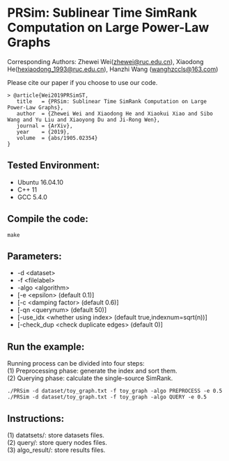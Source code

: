 # PRSim: Sublinear Time SimRank Computation on Large Power-Law Graphs
Corresponding Authors: Zhewei Wei(zhewei@ruc.edu.cn), Xiaodong He(hexiaodong_1993@ruc.edu.cn), Hanzhi Wang (wanghzccls@163.com)

Please cite our paper if you choose to use our code.
```
> @article{Wei2019PRSimST,
   title   = {PRSim: Sublinear Time SimRank Computation on Large Power-Law Graphs},
   author  = {Zhewei Wei and Xiaodong He and Xiaokui Xiao and Sibo Wang and Yu Liu and Xiaoyong Du and Ji-Rong Wen},
   journal = {ArXiv},
   year    = {2019},
   volume  = {abs/1905.02354}
}
```

## Tested Environment:
- Ubuntu 16.04.10
- C++ 11
- GCC 5.4.0


## Compile the code:
```
make
```


## Parameters:
- -d \<dataset\> 
- -f \<filelabel\>
- -algo \<algorithm\>
- [-e \<epsilon\> (default 0.1)]
- [-c \<damping factor\> (default 0.6)]
- [-qn \<querynum\> (default 50)]
- [-use_idx \<whether using index\> (default true,indexnum=sqrt(n))]
- [-check_dup \<check duplicate edges\> (default 0)]


## Run the example:
Running process can be divided into four steps:  
(1) Preprocessing phase: generate the index and sort them.  
(2) Querying phase: calculate the single-source SimRank.  
```
./PRSim -d dataset/toy_graph.txt -f toy_graph -algo PREPROCESS -e 0.5
./PRSim -d dataset/toy_graph.txt -f toy_graph -algo QUERY -e 0.5
```


## Instructions:
(1) datatsets/: store datasets files.  
(2) query/: store query nodes files.  
(3) algo_result/: store results files.  
